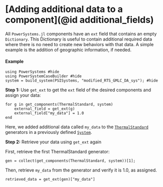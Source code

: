 # [Adding additional data to a component](@id additional_fields)

All `PowerSystems.jl` components have an `ext` field that contains an empty `Dictionary`.
This Dictionary is useful to contain additional required data where there is no need to
create new behaviors with that data. A simple example is the addition of geographic
information, if needed.

#### Example

```@setup generated_adding_additional_fields
using PowerSystems #hide
using PowerSystemCaseBuilder #hide
system = build_system(PSISystems, "modified_RTS_GMLC_DA_sys"); #hide
```

__Step 1:__ Use `get_ext` to get the `ext` field of the desired components and assign your data:
```@repl generated_adding_additional_fields
for g in get_components(ThermalStandard, system)
    external_field = get_ext(g)
    external_field["my_data"] = 1.0
end
```
Here, we added additional data called `my_data` to the [`ThermalStandard`](@ref)
generators in a previously defined [`System`](@ref).

__Step 2:__ Retrieve your data using `get_ext` again

First, retrieve the first ThermalStandard generator:
```@repl generated_adding_additional_fields
gen = collect(get_components(ThermalStandard, system))[1];
```

Then, retrieve `my_data` from the generator and verify it is 1.0, as assigned.
```@repl generated_adding_additional_fields
retrieved_data = get_ext(gen)["my_data"]
```
